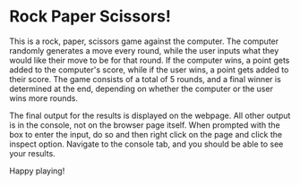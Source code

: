 # Rock Paper Scissors!

This is a rock, paper, scissors game against the computer.
The computer randomly generates a move every round, while the user inputs what they would like their move to be for that round. If the computer wins, a point gets added to the computer's score, while if the user wins, a point gets added to their score. The game consists of a total of 5 rounds, and a final winner is determined at the end, depending on whether the computer or the user wins more rounds.

The final output for the results is displayed on the webpage. All other output is in the console, not on the browser page itself. When prompted with the box to enter the input, do so and then right click on the page and click the inspect option. Navigate to the console tab, and you should be able to see your results.

Happy playing!
